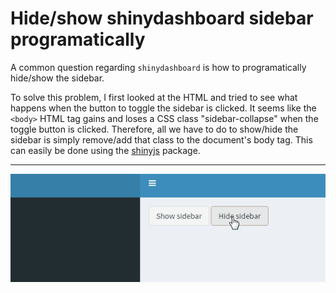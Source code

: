 # Hide/show shinydashboard sidebar programatically

A common question regarding `shinydashboard` is how to programatically hide/show the sidebar.

To solve this problem, I first looked at the HTML and tried to see what happens when the button to toggle the sidebar is clicked. It seems like the `<body>` HTML tag gains and loses a CSS class "sidebar-collapse" when the toggle button is clicked. Therefore, all we have to do to show/hide the sidebar is simply remove/add that class to the document's body tag. This can easily be done using the [shinyjs](https://github.com/daattali/shinyjs) package.

---

[![Demo](./shinydashboard-sidebar-hide.gif)](./shinydashboard-sidebar-hide.gif)